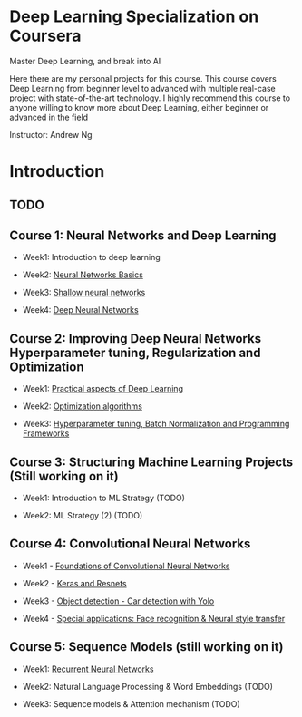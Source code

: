 # Deep Learning Specialization on Coursera

Master Deep Learning, and break into AI

Here there are my personal projects for this course. This course covers Deep Learning from beginner level to advanced with multiple real-case project with state-of-the-art technology. I highly recommend this course to anyone willing to know more about Deep Learning, either beginner or advanced in the field

Instructor: Andrew Ng

# Introduction
 ## TODO

## Course 1: Neural Networks and Deep Learning

- Week1: Introduction to deep learning

- Week2: [Neural Networks Basics](https://github.com/Julen96/coursera-deep-learning/tree/master/Neural_Networks_and_Deep_Learning/Week%202%20Neural%20Networks%20Basics)

- Week3: [Shallow neural networks](https://github.com/Julen96/coursera-deep-learning/tree/master/Neural_Networks_and_Deep_Learning/Week%203%20Shallow%20Neural%20Networks)

- Week4: [Deep Neural Networks](https://github.com/Julen96/coursera-deep-learning/tree/master/Neural_Networks_and_Deep_Learning/Week%204%20Deep%20Neural%20Networks)

## Course 2: Improving Deep Neural Networks Hyperparameter tuning, Regularization and Optimization

- Week1: [Practical aspects of Deep Learning](https://github.com/Julen96/coursera-deep-learning/tree/master/Improving_Deep_Neural_Networks/Week%201%20Practical%20aspects%20of%20Deep%20Learning)

- Week2: [Optimization algorithms](https://github.com/Julen96/coursera-deep-learning/tree/master/Improving_Deep_Neural_Networks/Week%202%20Optimization%20algorithms)

- Week3: [Hyperparameter tuning, Batch Normalization and Programming Frameworks](https://github.com/Julen96/coursera-deep-learning/tree/master/Improving_Deep_Neural_Networks/Week%203%20Hyperparameter%20tuning%20and%20Tensowrflow)

## Course 3: Structuring Machine Learning Projects (Still working on it)

- Week1: Introduction to ML Strategy (TODO)

- Week2: ML Strategy (2) (TODO)

## Course 4: Convolutional Neural Networks

- Week1 - [Foundations of Convolutional Neural Networks](https://github.com/Julen96/coursera-deep-learning/tree/master/Convolutional_Neural_Networks/Week%201%20Foundations)

- Week2 - [Keras and Resnets](https://github.com/Julen96/coursera-deep-learning/tree/master/Convolutional_Neural_Networks/Week%202%20Keras%20and%20Resnets)

- Week3 - [Object detection - Car detection with Yolo](https://github.com/Julen96/coursera-deep-learning/tree/master/Convolutional_Neural_Networks/Week%203%20car%20detection%20YOLO)

- Week4 - [Special applications: Face recognition & Neural style transfer](https://github.com/Julen96/coursera-deep-learning/tree/master/Convolutional_Neural_Networks/Week%204%20Face%20Recognition%20and%20Neural%20Style%20Transfer)

## Course 5: Sequence Models (still working on it)

- Week1: [Recurrent Neural Networks](https://github.com/Julen96/coursera-deep-learning/tree/master/Course%205%20-%20Sequence_Models/Week%201%20Recurrent%20Neural%20Networks)

- Week2: Natural Language Processing & Word Embeddings (TODO)

- Week3: Sequence models & Attention mechanism (TODO)

